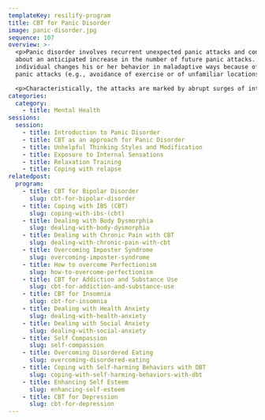 ```yaml
---
templateKey: resilify-program
title: CBT for Panic Disorder
image: panic-disorder.jpg
sequence: 107
overview: >-
  <p>Panic disorder involves recurrent unexpected panic attacks and concerns
  about an anticipated increase in the number of future panic attacks. Thus the
  individual changes his or her behavior in maladaptive ways because of the
  panic attacks (e.g., avoidance of exercise or of unfamiliar locations).</p>

  <p>Characteristically, the attacks are marked by abrupt surges of intense fear or intense discomfort that reach a peak within minutes, accompanied by physical and/or cognitive symptoms. In order to be categorized as having a limited-symptom attack, the individual experiences fewer than four symptoms.</p>
categories:
  category:
    - title: Mental Health
sessions:
  session:
    - title: Introduction to Panic Disorder
    - title: CBT as an approach for Panic Disorder
    - title: Unhelpful Thinking Styles and Modification
    - title: Exposure to Internal Sensations
    - title: Relaxation Training
    - title: Coping with relapse
relatedpost:
  program:
    - title: CBT for Bipolar Disorder
      slug: cbt-for-bipolar-disorder
    - title: Coping with IBS (CBT)
      slug: coping-with-ibs-(cbt)
    - title: Dealing with Body Dysmorphia
      slug: dealing-with-body-dysmorphia
    - title: Dealing with Chronic Pain with CBT
      slug: dealing-with-chronic-pain-with-cbt
    - title: Overcoming Imposter Syndrome
      slug: overcoming-imposter-syndrome
    - title: How to overcome Perfectionism
      slug: how-to-overcome-perfectionism
    - title: CBT for Addiction and Substance Use
      slug: cbt-for-addiction-and-substance-use
    - title: CBT for Insomnia
      slug: cbt-for-insomnia
    - title: Dealing with Health Anxiety
      slug: dealing-with-health-anxiety
    - title: Dealing with Social Anxiety
      slug: dealing-with-social-anxiety
    - title: Self Compassion
      slug: self-compassion
    - title: Overcoming Disordered Eating
      slug: overcoming-disordered-eating
    - title: Coping with Self-harming Behaviors with DBT
      slug: coping-with-self-harming-behaviors-with-dbt
    - title: Enhancing Self Esteem
      slug: enhancing-self-esteem
    - title: CBT for Depression
      slug: cbt-for-depression
---
```

